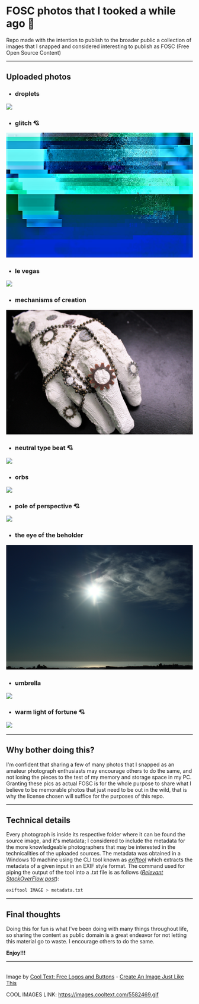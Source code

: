 # FOSC photos that I tooked a while ago 💯
Repo made with the intention to publish to the broader public a collection of images that I snapped and considered interesting to publish as FOSC (Free Open Source Content)

---

## Uploaded photos
- ### droplets
![](photos/droplets/droplets.JPG)
- ### glitch 💘
![](photos/glitch/glitch.png)
- ### le vegas
![](photos/le_vegas/le_vegas.JPG)
- ### mechanisms of creation
![](photos/mechanisms_of_creation/mechanisms_of_creation.JPG)
- ### neutral type beat 💘
![](photos/neutral_type_beat/neutral_type_beat.JPG)
- ### orbs
![](photos/orbs/orbs.JPG)
- ### pole of perspective 💘
![](photos/pole_of_perspective/pole_of_perspective.JPG)
- ### the eye of the beholder
![](photos/the_eye_of_the_beholder/the_eye_of_the_beholder.JPG)
- ### umbrella
![](photos/umbrella/umbrella.JPG)
- ### warm light of fortune 💘
![](photos/warm_light_of_fortune/warm_light_of_fortune.JPG)

---

## Why bother doing this?
I'm confident that sharing a few of many photos that I snapped as an amateur photograph enthusiasts may encourage others to do the same, and not losing the pieces to the test of my memory and storage space in my PC. Granting these pics as actual FOSC is for the whole purpose to share what I believe to be memorable photos that just need to be out in the wild, that is why the license chosen will suffice for the purposes of this repo.

---

## Technical details
Every photograph is inside its respective folder where it can be found the source image, and it's metadata; I considered to include the metadata for the more knowledgeable photographers that may be interested in the technicalities of the uploaded sources. The metadata was obtained in a Windows 10 machine using the CLI tool known as [*exiftool*](https://exiftool.org/) which extracts the metadata of a given input in an EXIF style format. The command used for piping the output of the tool into a .txt file is as follows ([*Relevant StackOverFlow post*](https://stackoverflow.com/questions/9464617/retrieving-and-saving-media-metadata-using-ffmpeg)):

```bash
exiftool IMAGE > metadata.txt
```

---

## Final thoughts
Doing this for fun is what I've been doing with many things throughout life, so sharing the content as public domain is a great endeavor for not letting this material go to waste. I encourage others to do the same. 

**Enjoy!!!**

---

<a href="https://es.cooltext.com"><img src="https://images.cooltext.com/5582469.gif" width="125" height="15" alt="" /></a>
<br />Image by <a href="https://es.cooltext.com">Cool Text: Free Logos and Buttons</a> - <a href="https://es.cooltext.com/Edit-Logo?LogoID=4040554153">Create An Image Just Like This</a>

COOL IMAGES LINK: https://images.cooltext.com/5582469.gif

